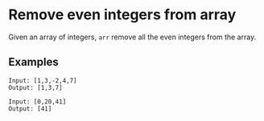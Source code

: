 # Remove even integers from array

Given an array of integers, `arr` remove all the even integers from the array.

## Examples

```
Input: [1,3,-2,4,7]
Output: [1,3,7]
```

```
Input: [0,20,41]
Output: [41]
```
